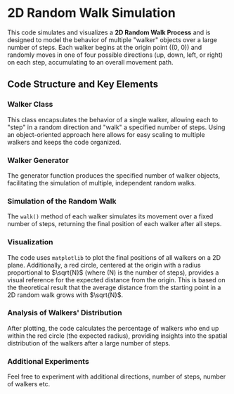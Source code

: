 # 2D Random Walk Simulation

This code simulates and visualizes a **2D Random Walk Process** and is designed to model the behavior of multiple "walker" objects over a large number of steps. Each walker begins at the origin point \((0, 0)\) and randomly moves in one of four possible directions (up, down, left, or right) on each step, accumulating to an overall movement path.

## Code Structure and Key Elements

### Walker Class
This class encapsulates the behavior of a single walker, allowing each to "step" in a random direction and "walk" a specified number of steps. Using an object-oriented approach here allows for easy scaling to multiple walkers and keeps the code organized.

### Walker Generator
The generator function produces the specified number of walker objects, facilitating the simulation of multiple, independent random walks.

### Simulation of the Random Walk
The `walk()` method of each walker simulates its movement over a fixed number of steps, returning the final position of each walker after all steps.

### Visualization
The code uses `matplotlib` to plot the final positions of all walkers on a 2D plane. Additionally, a red circle, centered at the origin with a radius proportional to $\sqrt{N}$ (where \(N\) is the number of steps), provides a visual reference for the expected distance from the origin. This is based on the theoretical result that the average distance from the starting point in a 2D random walk grows with $\sqrt{N}$.

### Analysis of Walkers' Distribution
After plotting, the code calculates the percentage of walkers who end up within the red circle (the expected radius), providing insights into the spatial distribution of the walkers after a large number of steps.

### Additional Experiments
Feel free to experiment with additional directions, number of steps, number of walkers etc.
